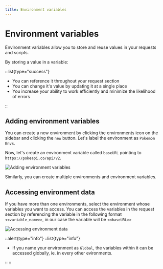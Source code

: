```yaml
---
title: Environment variables
---
```


# Environment variables

Environment variables allow you to store and reuse values in your requests and scripts.

By storing a value in a variable:

::list{type="success"}

- You can reference it throughout your request section
- You can change it's value by updating it at a single place
- You increase your ability to work efficiently and minimize the likelihood of errors

::

## Adding environment variables

You can create a new environment by clicking the environments icon on the sidebar and clicking the `new` button. Let's label the environment as `Pokemon Envs`.

Now, let's create an environment variable called `baseURL` pointing to `https://pokeapi.co/api/v2`.

![Adding environment variables](/images/getting-started/rest/adding-env-variables.gif)

Similarly, you can create multiple environments and environment variables.

## Accessing environment data

If you have more than one environments, select the environment whose variables you want to access. You can access the variables in the request section by referencing the variable in the following format `<<variable_name>>`, in our case the variable will be `<<baseURL>>`

![Accessing environment data](/images/getting-started/rest/accessing-env-data.png)

::alert{type="info"}
::list{type="info"}

- If you name your environment as `Global`, the variables within it can be accessed globally, ie. in every other evironments.

::
::
